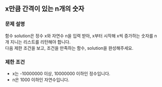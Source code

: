 ## x만큼 간격이 있는 n개의 숫자

### 문제 설명

함수 solution은 정수 x와 자연수 n을 입력 받아, x부터 시작해 x씩 증가하는 숫자를 n개 지니는 리스트를 리턴해야 합니다. <br>
다음 제한 조건을 보고, 조건을 만족하는 함수, solution을 완성해주세요. <br>

### 제한 조건

- x는 -10000000 이상, 10000000 이하인 정수입니다. <br>
- n은 1000 이하인 자연수입니다. <br>
